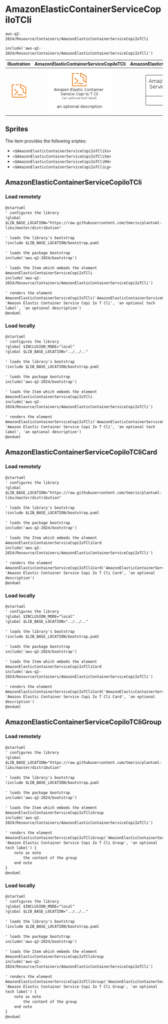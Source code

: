 # AmazonElasticContainerServiceCopiIoTCli


```text
aws-q2-2024/Resource/Containers/AmazonElasticContainerServiceCopiIoTCli
```

```text
include('aws-q2-2024/Resource/Containers/AmazonElasticContainerServiceCopiIoTCli')
```



| Illustration | AmazonElasticContainerServiceCopiIoTCli | AmazonElasticContainerServiceCopiIoTCliCard | AmazonElasticContainerServiceCopiIoTCliGroup |
| :---: | :---: | :---: | :---: |
| ![illustration for Illustration](../../../aws-q2-2024/Resource/Containers/AmazonElasticContainerServiceCopiIoTCli.png) | ![illustration for AmazonElasticContainerServiceCopiIoTCli](../../../aws-q2-2024/Resource/Containers/AmazonElasticContainerServiceCopiIoTCli.Local.png) | ![illustration for AmazonElasticContainerServiceCopiIoTCliCard](../../../aws-q2-2024/Resource/Containers/AmazonElasticContainerServiceCopiIoTCliCard.Local.png) | ![illustration for AmazonElasticContainerServiceCopiIoTCliGroup](../../../aws-q2-2024/Resource/Containers/AmazonElasticContainerServiceCopiIoTCliGroup.Local.png) |



## Sprites
The item provides the following sriptes:

- `<$AmazonElasticContainerServiceCopiIoTCliXs>`
- `<$AmazonElasticContainerServiceCopiIoTCliSm>`
- `<$AmazonElasticContainerServiceCopiIoTCliMd>`
- `<$AmazonElasticContainerServiceCopiIoTCliLg>`





## AmazonElasticContainerServiceCopiIoTCli

### Load remotely
```plantuml
@startuml
' configures the library
!global $LIB_BASE_LOCATION="https://raw.githubusercontent.com/tmorin/plantuml-libs/master/distribution"

' loads the library's bootstrap
!include $LIB_BASE_LOCATION/bootstrap.puml

' loads the package bootstrap
include('aws-q2-2024/bootstrap')

' loads the Item which embeds the element AmazonElasticContainerServiceCopiIoTCli
include('aws-q2-2024/Resource/Containers/AmazonElasticContainerServiceCopiIoTCli')

' renders the element
AmazonElasticContainerServiceCopiIoTCli('AmazonElasticContainerServiceCopiIoTCli', 'Amazon Elastic Container Service Copi Io T Cli', 'an optional tech label', 'an optional description')
@enduml
```

### Load locally
```plantuml
@startuml
' configures the library
!global $INCLUSION_MODE="local"
!global $LIB_BASE_LOCATION="../../.."

' loads the library's bootstrap
!include $LIB_BASE_LOCATION/bootstrap.puml

' loads the package bootstrap
include('aws-q2-2024/bootstrap')

' loads the Item which embeds the element AmazonElasticContainerServiceCopiIoTCli
include('aws-q2-2024/Resource/Containers/AmazonElasticContainerServiceCopiIoTCli')

' renders the element
AmazonElasticContainerServiceCopiIoTCli('AmazonElasticContainerServiceCopiIoTCli', 'Amazon Elastic Container Service Copi Io T Cli', 'an optional tech label', 'an optional description')
@enduml
```

## AmazonElasticContainerServiceCopiIoTCliCard

### Load remotely
```plantuml
@startuml
' configures the library
!global $LIB_BASE_LOCATION="https://raw.githubusercontent.com/tmorin/plantuml-libs/master/distribution"

' loads the library's bootstrap
!include $LIB_BASE_LOCATION/bootstrap.puml

' loads the package bootstrap
include('aws-q2-2024/bootstrap')

' loads the Item which embeds the element AmazonElasticContainerServiceCopiIoTCliCard
include('aws-q2-2024/Resource/Containers/AmazonElasticContainerServiceCopiIoTCli')

' renders the element
AmazonElasticContainerServiceCopiIoTCliCard('AmazonElasticContainerServiceCopiIoTCliCard', 'Amazon Elastic Container Service Copi Io T Cli Card', 'an optional description')
@enduml
```

### Load locally
```plantuml
@startuml
' configures the library
!global $INCLUSION_MODE="local"
!global $LIB_BASE_LOCATION="../../.."

' loads the library's bootstrap
!include $LIB_BASE_LOCATION/bootstrap.puml

' loads the package bootstrap
include('aws-q2-2024/bootstrap')

' loads the Item which embeds the element AmazonElasticContainerServiceCopiIoTCliCard
include('aws-q2-2024/Resource/Containers/AmazonElasticContainerServiceCopiIoTCli')

' renders the element
AmazonElasticContainerServiceCopiIoTCliCard('AmazonElasticContainerServiceCopiIoTCliCard', 'Amazon Elastic Container Service Copi Io T Cli Card', 'an optional description')
@enduml
```

## AmazonElasticContainerServiceCopiIoTCliGroup

### Load remotely
```plantuml
@startuml
' configures the library
!global $LIB_BASE_LOCATION="https://raw.githubusercontent.com/tmorin/plantuml-libs/master/distribution"

' loads the library's bootstrap
!include $LIB_BASE_LOCATION/bootstrap.puml

' loads the package bootstrap
include('aws-q2-2024/bootstrap')

' loads the Item which embeds the element AmazonElasticContainerServiceCopiIoTCliGroup
include('aws-q2-2024/Resource/Containers/AmazonElasticContainerServiceCopiIoTCli')

' renders the element
AmazonElasticContainerServiceCopiIoTCliGroup('AmazonElasticContainerServiceCopiIoTCliGroup', 'Amazon Elastic Container Service Copi Io T Cli Group', 'an optional tech label') {
    note as note
        the content of the group
    end note
}
@enduml
```

### Load locally
```plantuml
@startuml
' configures the library
!global $INCLUSION_MODE="local"
!global $LIB_BASE_LOCATION="../../.."

' loads the library's bootstrap
!include $LIB_BASE_LOCATION/bootstrap.puml

' loads the package bootstrap
include('aws-q2-2024/bootstrap')

' loads the Item which embeds the element AmazonElasticContainerServiceCopiIoTCliGroup
include('aws-q2-2024/Resource/Containers/AmazonElasticContainerServiceCopiIoTCli')

' renders the element
AmazonElasticContainerServiceCopiIoTCliGroup('AmazonElasticContainerServiceCopiIoTCliGroup', 'Amazon Elastic Container Service Copi Io T Cli Group', 'an optional tech label') {
    note as note
        the content of the group
    end note
}
@enduml
```


